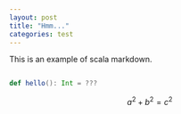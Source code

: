 ```yaml
---
layout: post
title: "Hmm..."
categories: test
---
```



This is an example of scala markdown.

```scala

def hello(): Int = ???

```

$$a^2 + b^2 = c^2$$
